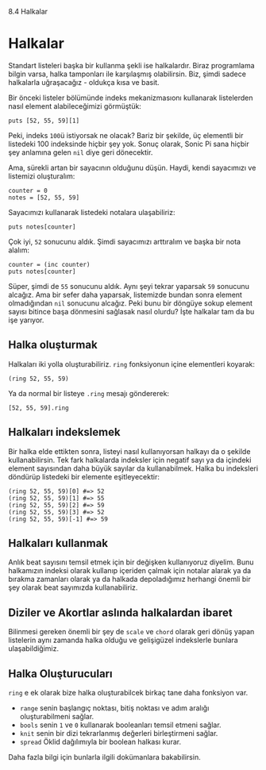 8.4 Halkalar

# Halkalar

Standart listeleri başka bir kullanma şekli ise halkalardır. Biraz 
programlama bilgin varsa, halka tamponları ile karşılaşmış olabilirsin. 
Biz, şimdi sadece halkalarla uğraşacağız - oldukça kısa ve basit.

Bir önceki listeler bölümünde indeks mekanizmasıonı kullanarak
listelerden nasıl element alabileceğimizi görmüştük:

```
puts [52, 55, 59][1]
```

Peki, indeks `100`ü istiyorsak ne olacak? Bariz bir şekilde, üç 
elementli bir listedeki 100 indeksinde hiçbir şey yok. Sonuç olarak,
Sonic Pi sana hiçbir şey anlamına gelen `nil` diye geri dönecektir.

Ama, sürekli artan bir sayacının olduğunu düşün. Haydi, kendi 
sayacımızı ve listemizi oluşturalım:

```
counter = 0
notes = [52, 55, 59]
```

Sayacımızı kullanarak listedeki notalara ulaşabiliriz:

```
puts notes[counter]
```

Çok iyi, `52` sonucunu aldık. Şimdi sayacımızı arttıralım ve başka bir 
nota alalım:

```
counter = (inc counter)
puts notes[counter]
```

Süper, şimdi de `55` sonucunu aldık. Aynı şeyi tekrar yaparsak `59` 
sonucunu alcağız. Ama bir sefer daha yaparsak, listemizde bundan sonra
element olmadığından `nil` sonucunu alcağız. Peki bunu bir döngüye
sokup element sayısı bitince başa dönmesini sağlasak nasıl olurdu?
İşte halkalar tam da bu işe yarıyor.

## Halka oluşturmak

Halkaları iki yolla oluşturabiliriz. `ring` fonksiyonun içine 
elementleri koyarak:

```
(ring 52, 55, 59)
```

Ya da normal bir listeye `.ring` mesajı göndererek:

```
[52, 55, 59].ring
```

## Halkaları indekslemek

Bir halka elde ettikten sonra, listeyi nasıl kullanıyorsan halkayı da o 
şekilde kullanabilirsin. Tek fark halkalarda indeksler için negatif sayı 
ya da içindeki element sayısından daha büyük sayılar da kullanabilmek. 
Halka bu indeksleri döndürüp listedeki bir elemente eşitleyecektir:

```
(ring 52, 55, 59)[0] #=> 52
(ring 52, 55, 59)[1] #=> 55
(ring 52, 55, 59)[2] #=> 59
(ring 52, 55, 59)[3] #=> 52
(ring 52, 55, 59)[-1] #=> 59
```

## Halkaları kullanmak

Anlık beat sayısını temsil etmek için bir değişken kullanıyoruz diyelim.
Bunu halkamızın indeksi olarak kullanıp içeriden çalmak için notalar 
alarak ya da bırakma zamanları olarak ya da halkada depoladığımız herhangi
önemli bir şey olarak beat sayımızda kullanabiliriz.

## Diziler ve Akortlar aslında halkalardan ibaret

Bilinmesi gereken önemli bir şey de `scale` ve `chord` olarak geri dönüş 
yapan listelerin aynı zamanda halka olduğu ve gelişigüzel indekslerle 
bunlara ulaşabildiğimiz.

## Halka Oluşturucuları

`ring` e ek olarak bize halka oluşturabilcek birkaç tane daha fonksiyon var.

* `range` senin başlangıç noktası, bitiş noktası ve adım aralığı 
oluşturabilmeni sağlar.
* `bools` senin `1` ve `0` kullanarak booleanları temsil etmeni sağlar.
* `knit` senin bir dizi tekrarlanmış değerleri birleştirmeni sağlar.
* `spread` Öklid dağılımıyla bir boolean halkası kurar.

Daha fazla bilgi için bunlarla ilgili dokümanlara bakabilirsin.

